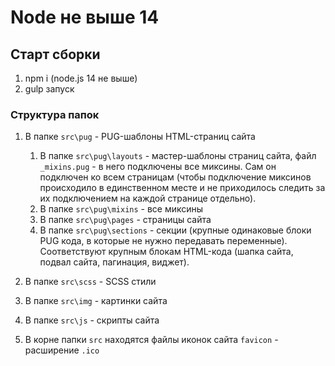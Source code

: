# Node не выше 14

## Старт сборки

1.  npm i (node.js 14 не выше)
2.  gulp запуск

### Структура папок

1. В папке `src\pug` - PUG-шаблоны HTML-страниц сайта

   1. В папке `src\pug\layouts` - мастер-шаблоны страниц сайта, файл `_mixins.pug` - в него подключены все миксины. Сам он подключен ко всем страницам (чтобы подключение миксинов происходило в единственном месте и не приходилось следить за их подключением на каждой странице отдельно).
   2. В папке `src\pug\mixins` - все миксины
   3. В папке `src\pug\pages` - страницы сайта
   4. В папке `src\pug\sections` - секции (крупные одинаковые блоки PUG кода, в которые не нужно передавать переменные). Соответствуют крупным блокам HTML-кода (шапка сайта, подвал сайта, пагинация, виджет).

2. В папке `src\scss` - SCSS стили
3. В папке `src\img` - картинки сайта
4. В папке `src\js` - скрипты сайта
5. В корне папки `src` находятся файлы иконок сайта `favicon` - расширение `.ico`
